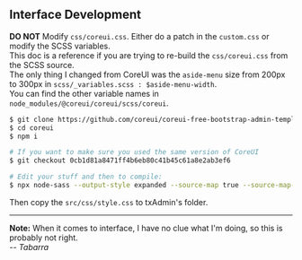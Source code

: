 ## Interface Development
**DO NOT** Modify `css/coreui.css`. Either do a patch in the `custom.css` or modify the SCSS variables.  
This doc is a reference if you are trying to re-build the `css/coreui.css` from the SCSS source.  
The only thing I changed from CoreUI was the `aside-menu` size from 200px to 300px in `scss/_variables.scss : $aside-menu-width`.  
You can find the other variable names in `node_modules/@coreui/coreui/scss/coreui`.  
  
```bash
$ git clone https://github.com/coreui/coreui-free-bootstrap-admin-template.git coreui
$ cd coreui
$ npm i

# If you want to make sure you used the same version of CoreUI
$ git checkout 0cb1d81a8471ff4b6eb80c41b45c61a8e2ab3ef6

# Edit your stuff and then to compile:
$ npx node-sass --output-style expanded --source-map true --source-map-contents true --precision 6 src/scss/style.scss src/css/style.css
```
  
Then copy the `src/css/style.css` to txAdmin's folder.  
  
----
  
**Note:** When it comes to interface, I have no clue what I'm doing, so this is probably not right.  
*-- Tabarra*
